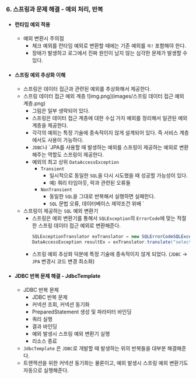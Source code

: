 ### 6. 스프링과 문제 해결 - 예외 처리, 반복
* #### 런타임 예외 적용
  * 예외 변환시 주의점
    * 체크 예외를 런타임 예외로 변환할 때에는 기존 예외를 `꼭!` 포함해야 한다.
    * 장애가 발생하고 로그에서 진짜 원인이 남지 않는 심각한 문제가 발생할 수 있다.


* #### 스프링 예외 추상화 이해
  * 스프링은 데이터 접근과 관련된 예외를 추상화해서 제공한다.
  * 스프링 데이터 접근 예외 계층
    ![img.png](images/스프링 데이터 접근 예외 계층.png)
    * 그림은 일부 생략되어 있다. 
    * 스프링은 데이터 접근 계층에 대한 수십 가지 예외를 정리해서 일관된 예외 계층을 제공한다.
    * 각각의 예외는 특정 기술에 종속적이지 않게 설계되어 있다. 즉 서비스 계층에서도 사용이 가능하다.
    * `JDBC`나 `JPA를 사용할 때 발생하는 예외를 스프링이 제공하는 예외로 변환해주는 역할도 스프링이 제공한다.
    * 예외의 최고 상위 `DataAccessException`
      * `Transient`
        * 일시적으로 동일한 `SQL`을 다시 시도했을 때 성공할 가능성이 있다.
        * 예) 쿼리 타임아웃, 락과 관련된 오류들
      * `NonTransient`
        * 동일한 `SQL`을 그대로 반복해서 실행하면 실패한다.
        * `SQL` 문법 오류, 데이터베이스 제약조건 위배 `
  * 스프링이 제공하는 `SQL` 예외 변환기
    * 스프링은 예외 변환기를 통해서 `SQLException`의 `ErrorCode`에 맞는 적절한 스프링 데이터 접근 예외로 변환해준다.
      ```java
      SQLExceptionTranslator exTranslator = new SQLErrorCodeSQLExceptionTranslator(dataSource);
      DataAccessException resultEx = exTranslator.translate("select", sql, e);
      ```
    * 스프링 예외 추상화 덕분에 특정 기술에 종속적이지 않게 되었다. (`JDBC` -> `JPA` 변경시 코드 변경 최소화)


* #### JDBC 반복 문제 해결 - JdbcTemplate
  * JDBC 반복 문제
    * JDBC 반복 문제 
    * 커넥션 조회, 커넥션 동기화 
    * PreparedStatement 생성 및 파라미터 바인딩 
    * 쿼리 실행 
    * 결과 바인딩 
    * 예외 발생시 스프링 예외 변환기 실행 
    * 리소스 종료
  * `JdbcTemplate` 은 `JDBC`로 개발할 때 발생하는 위의 반복들을 대부분 해결해준다. 
  * 트랜잭션을 위한 커넥션 동기화는 물론이고, 예외 발생시 스프링 예외 변환기도 자동으로 실행해준다.